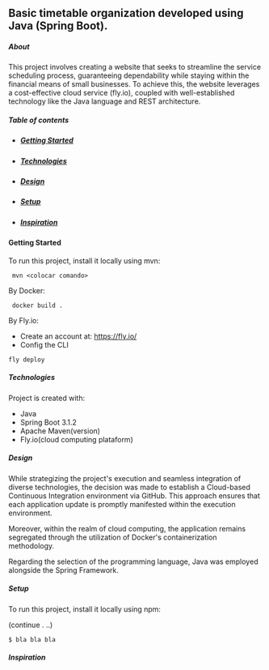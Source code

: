 


## Basic timetable organization developed using Java (Spring Boot).

##### About
This project involves creating a website that
seeks to streamline the service scheduling process, guaranteeing 
dependability while staying within the financial means of small businesses. To achieve this, the website leverages a cost-effective cloud service (fly.io), coupled with well-established technology like the Java language and REST architecture.

##### Table of contents
- ##### [Getting Started](#getting-started)
- ##### [Technologies](#technologies)
- ##### [Design](#design)
- ##### [Setup](#setup)
- ##### [Inspiration](#inspiration)


#### Getting Started 
To run this project, install it locally using mvn:
```agsl
 mvn <colocar comando>
```
By Docker:
```agsl
 docker build .
```
By Fly.io:
- Create an account at: https://fly.io/ 
- Config the CLI

```agsl
fly deploy
```

##### Technologies
Project is created with:

* Java
* Spring Boot 3.1.2
* Apache Maven(version)
* Fly.io(cloud computing plataform)



##### Design
While strategizing the project's execution and seamless integration of diverse technologies, the decision was made to establish a Cloud-based Continuous Integration environment via GitHub. This approach ensures that each application update is promptly manifested within the execution environment.

Moreover, within the realm of cloud computing, the application remains segregated through the utilization of Docker's containerization methodology.

Regarding the selection of the programming language, Java was employed alongside the Spring Framework.
##### Setup
To run this project, install it locally using npm:

(continue . ..)
```
$ bla bla bla
```

##### Inspiration

